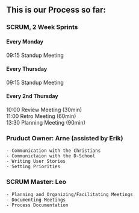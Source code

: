 ## This is our Process so far:  

### SCRUM, 2 Week Sprints

#### Every Monday  
09:15 Standup Meeting  

#### Every Thursday  
09:15 Standup Meeting  

#### Every 2nd Thursday
10:00 Review Meeting (30min)  
11:00 Retro Meeting (60min)  
13:30 Planning Meeting (90min)  


### Pruduct Owner: Arne (assisted by Erik)
    - Communication with the Christians
    - Communictaion with the D-School
    - Writing User Stories
    - Setting Priorities
  
### SCRUM Master: Leo  
    - Planning and Organizing/Facilitating Meetings
    - Documenting Meetings
    - Process Documentation
